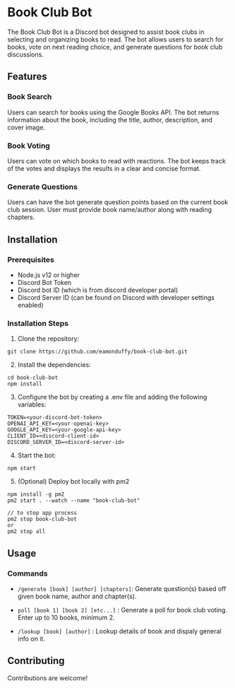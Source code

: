 # Book Club Bot

The Book Club Bot is a Discord bot designed to assist book clubs in selecting and organizing books to read. The bot allows users to search for books, vote on next reading choice, and generate questions for book club discussions.

## Features

### Book Search

Users can search for books using the Google Books API. The bot returns information about the book, including the title, author, description, and cover image.

### Book Voting

Users can vote on which books to read with reactions. The bot keeps track of the votes and displays the results in a clear and concise format.

### Generate Questions

Users can have the bot generate question points based on the current book club session. User must provide book name/author along with reading chapters.

## Installation

### Prerequisites

-   Node.js v12 or higher
-   Discord Bot Token
-   Discord bot ID (which is from discord developer portal)
-   Discord Server ID (can be found on Discord with developer settings enabled)

### Installation Steps

1. Clone the repository:

```
git clone https://github.com/eamonduffy/book-club-bot.git
```

2. Install the dependencies:

```
cd book-club-bot
npm install
```

3. Configure the bot by creating a .env file and adding the following variables:

```
TOKEN=<your-discord-bot-token>
OPENAI_API_KEY=<your-openai-key>
GOOGLE_API_KEY=<your-google-api-key>
CLIENT_ID=<discord-client-id>
DISCORD_SERVER_ID=<discord-server-id>
```

4. Start the bot:

```
npm start
```

5. (Optional) Deploy bot locally with pm2

```
npm install -g pm2
pm2 start . --watch --name "book-club-bot"

// to stop app process
pm2 stop book-club-bot
or
pm2 stop all
```

## Usage

### Commands

-   `/generate [book] [author] [chapters]`: Generate question(s) based off given book name, author and chapter(s).

-   `poll [book 1] [book 2] [etc...]` : Generate a poll for book club voting. Enter up to 10 books, minimum 2.

-   `/lookup [book] [author]` : Lookup details of book and dispaly general info on it.

## Contributing

Contributions are welcome!
